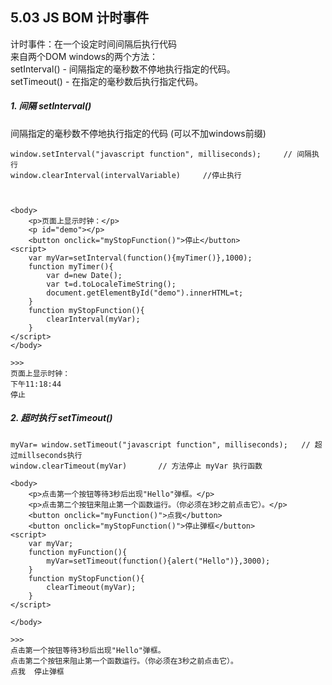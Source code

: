 ## 5.03 JS BOM 计时事件

计时事件：在一个设定时间间隔后执行代码            
来自两个DOM windows的两个方法：      
setInterval()  -   间隔指定的毫秒数不停地执行指定的代码。   
setTimeout()   -   在指定的毫秒数后执行指定代码。

##### 1. 间隔 setInterval() 
间隔指定的毫秒数不停地执行指定的代码  (可以不加windows前缀)     
```
window.setInterval("javascript function", milliseconds);     // 间隔执行
window.clearInterval(intervalVariable)     //停止执行



<body>
    <p>页面上显示时钟：</p>
    <p id="demo"></p>
    <button onclick="myStopFunction()">停止</button>
<script>
    var myVar=setInterval(function(){myTimer()},1000);
    function myTimer(){
    	var d=new Date();
    	var t=d.toLocaleTimeString();
    	document.getElementById("demo").innerHTML=t;
    }
    function myStopFunction(){
    	clearInterval(myVar);
    }
</script>
</body>

>>>
页面上显示时钟：
下午11:18:44
停止
```

##### 2. 超时执行 setTimeout()
```
myVar= window.setTimeout("javascript function", milliseconds);   // 超过millseconds执行
window.clearTimeout(myVar)       // 方法停止 myVar 执行函数

<body>
    <p>点击第一个按钮等待3秒后出现"Hello"弹框。</p>
    <p>点击第二个按钮来阻止第一个函数运行。（你必须在3秒之前点击它）。</p>
    <button onclick="myFunction()">点我</button>
    <button onclick="myStopFunction()">停止弹框</button>
<script>
    var myVar;
    function myFunction(){
    	myVar=setTimeout(function(){alert("Hello")},3000);
    }
    function myStopFunction(){
    	clearTimeout(myVar);
    }
</script>

</body>

>>>
点击第一个按钮等待3秒后出现"Hello"弹框。
点击第二个按钮来阻止第一个函数运行。（你必须在3秒之前点击它）。
点我  停止弹框
```


